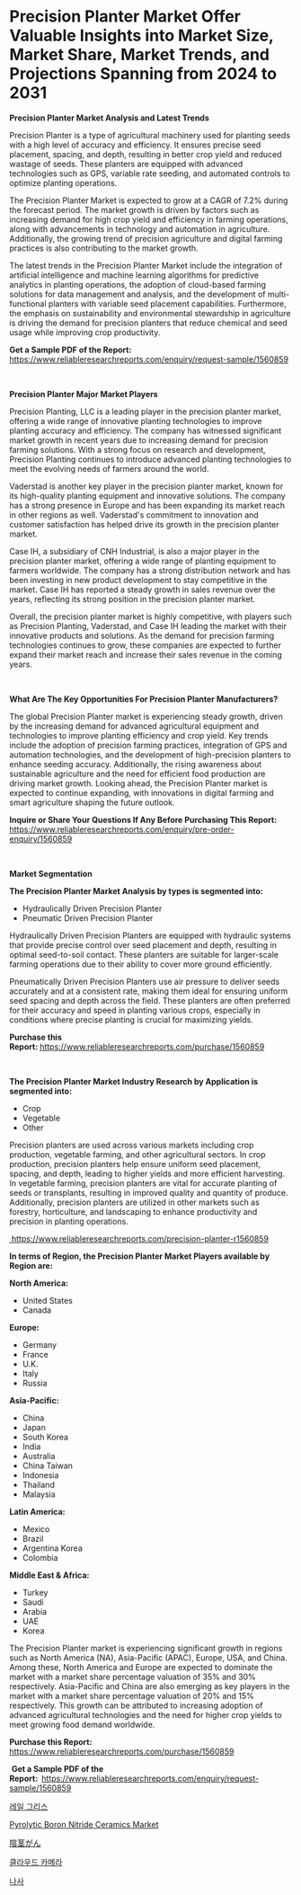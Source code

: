 <p><h1>Precision Planter Market Offer Valuable Insights into Market Size, Market Share, Market Trends, and Projections Spanning from 2024 to 2031</h1></p><p><strong>Precision Planter Market Analysis and Latest Trends</strong></p>
<p><p>Precision Planter is a type of agricultural machinery used for planting seeds with a high level of accuracy and efficiency. It ensures precise seed placement, spacing, and depth, resulting in better crop yield and reduced wastage of seeds. These planters are equipped with advanced technologies such as GPS, variable rate seeding, and automated controls to optimize planting operations.</p><p>The Precision Planter Market is expected to grow at a CAGR of 7.2% during the forecast period. The market growth is driven by factors such as increasing demand for high crop yield and efficiency in farming operations, along with advancements in technology and automation in agriculture. Additionally, the growing trend of precision agriculture and digital farming practices is also contributing to the market growth.</p><p>The latest trends in the Precision Planter Market include the integration of artificial intelligence and machine learning algorithms for predictive analytics in planting operations, the adoption of cloud-based farming solutions for data management and analysis, and the development of multi-functional planters with variable seed placement capabilities. Furthermore, the emphasis on sustainability and environmental stewardship in agriculture is driving the demand for precision planters that reduce chemical and seed usage while improving crop productivity.</p></p>
<p><strong>Get a Sample PDF of the Report:&nbsp;</strong> <a href="https://www.reliableresearchreports.com/enquiry/request-sample/1560859">https://www.reliableresearchreports.com/enquiry/request-sample/1560859</a></p>
<p>&nbsp;</p>
<p><strong>Precision Planter Major Market Players</strong></p>
<p><p>Precision Planting, LLC is a leading player in the precision planter market, offering a wide range of innovative planting technologies to improve planting accuracy and efficiency. The company has witnessed significant market growth in recent years due to increasing demand for precision farming solutions. With a strong focus on research and development, Precision Planting continues to introduce advanced planting technologies to meet the evolving needs of farmers around the world.</p><p>Vaderstad is another key player in the precision planter market, known for its high-quality planting equipment and innovative solutions. The company has a strong presence in Europe and has been expanding its market reach in other regions as well. Vaderstad's commitment to innovation and customer satisfaction has helped drive its growth in the precision planter market.</p><p>Case IH, a subsidiary of CNH Industrial, is also a major player in the precision planter market, offering a wide range of planting equipment to farmers worldwide. The company has a strong distribution network and has been investing in new product development to stay competitive in the market. Case IH has reported a steady growth in sales revenue over the years, reflecting its strong position in the precision planter market.</p><p>Overall, the precision planter market is highly competitive, with players such as Precision Planting, Vaderstad, and Case IH leading the market with their innovative products and solutions. As the demand for precision farming technologies continues to grow, these companies are expected to further expand their market reach and increase their sales revenue in the coming years.</p></p>
<p>&nbsp;</p>
<p><strong>What Are The Key Opportunities For Precision Planter Manufacturers?</strong></p>
<p><p>The global Precision Planter market is experiencing steady growth, driven by the increasing demand for advanced agricultural equipment and technologies to improve planting efficiency and crop yield. Key trends include the adoption of precision farming practices, integration of GPS and automation technologies, and the development of high-precision planters to enhance seeding accuracy. Additionally, the rising awareness about sustainable agriculture and the need for efficient food production are driving market growth. Looking ahead, the Precision Planter market is expected to continue expanding, with innovations in digital farming and smart agriculture shaping the future outlook.</p></p>
<p><strong>Inquire or Share Your Questions If Any Before Purchasing This Report:</strong> <a href="https://www.reliableresearchreports.com/enquiry/pre-order-enquiry/1560859">https://www.reliableresearchreports.com/enquiry/pre-order-enquiry/1560859</a></p>
<p>&nbsp;</p>
<p><strong>Market Segmentation</strong></p>
<p><strong>The Precision Planter Market Analysis by types is segmented into:</strong></p>
<p><ul><li>Hydraulically Driven Precision Planter</li><li>Pneumatic Driven Precision Planter</li></ul></p>
<p><p>Hydraulically Driven Precision Planters are equipped with hydraulic systems that provide precise control over seed placement and depth, resulting in optimal seed-to-soil contact. These planters are suitable for larger-scale farming operations due to their ability to cover more ground efficiently.</p><p>Pneumatically Driven Precision Planters use air pressure to deliver seeds accurately and at a consistent rate, making them ideal for ensuring uniform seed spacing and depth across the field. These planters are often preferred for their accuracy and speed in planting various crops, especially in conditions where precise planting is crucial for maximizing yields.</p></p>
<p><strong>Purchase this Report:&nbsp;</strong><a href="https://www.reliableresearchreports.com/purchase/1560859">https://www.reliableresearchreports.com/purchase/1560859</a></p>
<p>&nbsp;</p>
<p><strong>The Precision Planter Market Industry Research by Application is segmented into:</strong></p>
<p><ul><li>Crop</li><li>Vegetable</li><li>Other</li></ul></p>
<p><p>Precision planters are used across various markets including crop production, vegetable farming, and other agricultural sectors. In crop production, precision planters help ensure uniform seed placement, spacing, and depth, leading to higher yields and more efficient harvesting. In vegetable farming, precision planters are vital for accurate planting of seeds or transplants, resulting in improved quality and quantity of produce. Additionally, precision planters are utilized in other markets such as forestry, horticulture, and landscaping to enhance productivity and precision in planting operations.</p></p>
<p><a href="https://www.reliableresearchreports.com/precision-planter-r1560859">&nbsp;https://www.reliableresearchreports.com/precision-planter-r1560859</a></p>
<p><strong>In terms of Region, the Precision Planter Market Players available by Region are:</strong></p>
<p>
    <p> <strong> North America: </strong>
        <ul>
            <li>United States</li>
            <li>Canada</li>
        </ul>
        </p> 
    <p> <strong> Europe: </strong>
        <ul>
            <li>Germany</li>
            <li>France</li>
            <li>U.K.</li>
            <li>Italy</li>
            <li>Russia</li>
        </ul>
        </p> 
    <p> <strong> Asia-Pacific: </strong>
        <ul>
            <li>China</li>
            <li>Japan</li>
            <li>South Korea</li>
            <li>India</li>
            <li>Australia</li>
            <li>China Taiwan</li>
            <li>Indonesia</li>
            <li>Thailand</li>
            <li>Malaysia</li>
        </ul>
        </p> 
    <p> <strong> Latin America: </strong>
        <ul>
            <li>Mexico</li>
            <li>Brazil</li>
            <li>Argentina Korea</li>
            <li>Colombia</li>
        </ul>
        </p> 
    <p> <strong> Middle East & Africa: </strong>
        <ul>
            <li>Turkey</li>
            <li>Saudi</li>
            <li>Arabia</li>
            <li>UAE</li>
            <li>Korea</li>
        </ul>
    </p>
    </p>
<p><p>The Precision Planter market is experiencing significant growth in regions such as North America (NA), Asia-Pacific (APAC), Europe, USA, and China. Among these, North America and Europe are expected to dominate the market with a market share percentage valuation of 35% and 30% respectively. Asia-Pacific and China are also emerging as key players in the market with a market share percentage valuation of 20% and 15% respectively. This growth can be attributed to increasing adoption of advanced agricultural technologies and the need for higher crop yields to meet growing food demand worldwide.</p></p>
<p><strong>Purchase this Report: </strong><a href="https://www.reliableresearchreports.com/purchase/1560859">https://www.reliableresearchreports.com/purchase/1560859</a></p>
<p>&nbsp;<strong>Get a Sample PDF of the Report:&nbsp;&nbsp;</strong><a href="https://www.reliableresearchreports.com/enquiry/request-sample/1560859">https://www.reliableresearchreports.com/enquiry/request-sample/1560859</a></p>
<p><strong></strong></p>
<p><p><a href="https://medium.com/@dinty11332244/%EC%B2%A0%EB%8F%84-%EA%B7%B8%EB%A6%AC%EC%8A%A4-%EC%8B%9C%EC%9E%A5-%EB%B6%84%EC%84%9D-%EA%B7%B8%EA%B2%83%EC%9D%98-cagr-%EC%8B%9C%EC%9E%A5-%EC%84%B8%EB%B6%84%ED%99%94-%EB%B0%8F-%EA%B8%80%EB%A1%9C%EB%B2%8C-%EC%82%B0%EC%97%85-%EA%B0%9C%EC%9A%94-6f4e24c462d4">레일 그리스</a></p><p><a href="https://www.linkedin.com/pulse/pyrolytic-boron-nitride-ceramics-market-size-growth-forecast-myalc?trackingId=LAbJvQuwa9fIdJSDc%2BtWcQ%3D%3D">Pyrolytic Boron Nitride Ceramics Market</a></p><p><a href="https://medium.com/@jewelmohr96/%E9%99%B0%E8%8C%8E%E3%81%8C%E3%82%93%E5%B8%82%E5%A0%B4%E3%81%AF%E5%B8%82%E5%A0%B4%E3%82%B7%E3%82%A7%E3%82%A2-%E5%B8%82%E5%A0%B4%E5%8B%95%E5%90%91-%E5%B8%82%E5%A0%B4%E6%88%90%E9%95%B7%E3%81%AB%E9%96%A2%E3%81%99%E3%82%8B%E6%83%85%E5%A0%B1%E3%82%92%E6%8F%90%E4%BE%9B%E3%81%97%E3%81%BE%E3%81%99-956507821dfa">陰茎がん</a></p><p><a href="https://github.com/RichardLueilwitz787/Market-Research-Report-List-1/blob/main/403209124922.md">클라우드 카메라</a></p><p><a href="https://medium.com/@reinaurphy35/%EB%82%98%EC%82%AC-%EC%8B%9C%EC%9E%A5-%EB%B3%B4%EA%B3%A0%EC%84%9C%EB%8A%94%EC%9D%B4-%EC%8B%9C%EC%9E%A5%EC%9D%98-%EC%B5%9C%EC%8B%A0-%ED%8A%B8%EB%A0%8C%EB%93%9C%EC%99%80-%EC%84%B1%EC%9E%A5-%EA%B8%B0%ED%9A%8C%EB%A5%BC-%EB%B3%B4%EC%97%AC%EC%A4%8D%EB%8B%88%EB%8B%A4-89cc1c3289f4">나사</a></p></p>